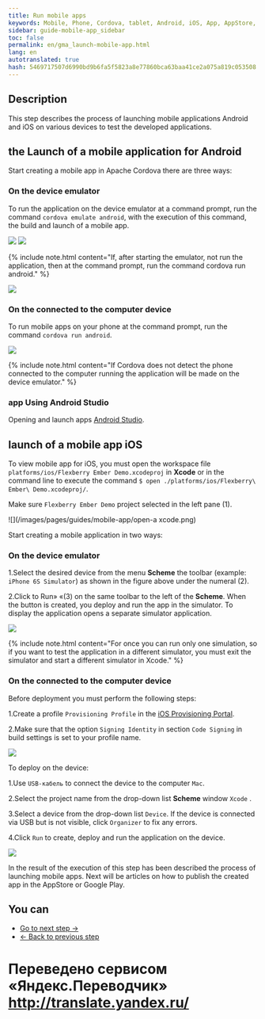 ```yaml
--- 
title: Run mobile apps 
keywords: Mobile, Phone, Cordova, tablet, Android, iOS, App, AppStore, play market 
sidebar: guide-mobile-app_sidebar 
toc: false 
permalink: en/gma_launch-mobile-app.html 
lang: en 
autotranslated: true 
hash: 5469717507d6990bd9b6fa5f5823a8e77860bca63baa41ce2a075a819c053508 
--- 
```


## Description 

This step describes the process of launching mobile applications Android and iOS on various devices to test the developed applications. 

## the Launch of a mobile application for Android 

Start creating a mobile app in Apache Cordova there are three ways: 

### On the device emulator 

To run the application on the device emulator at a command prompt, run the command `cordova emulate android`, with the execution of this command, the build and launch of a mobile app. 

![](/images/pages/guides/mobile-app/cordova-emulate-android.png) 
![](/images/pages/guides/mobile-app/cordova-emulate-android1.png) 

{% include note.html content="If, after starting the emulator, not run the application, then at the command prompt, run the command cordova run android." %} 

![](/images/pages/guides/mobile-app/cordova-run-mobile-app.png) 

### On the connected to the computer device 

To run mobile apps on your phone at the command prompt, run the command `cordova run android`. 

![](/images/pages/guides/mobile-app/cordova-run-mobile-app2.png) 

{% include note.html content="If Cordova does not detect the phone connected to the computer running the application will be made on the device emulator." %} 

### app Using Android Studio 

Opening and launch apps [Android Studio](https://cordova.apache.org/docs/en/latest/guide/platforms/android/index.html#opening-a-project-in-android-studio). 

## launch of a mobile app iOS 

To view mobile app for iOS, you must open the workspace file `platforms/ios/Flexberry Ember Demo.xcodeproj` in **Xcode** or in the command line to execute the command `$ open ./platforms/ios/Flexberry\ Ember\ Demo.xcodeproj/`. 

Make sure `Flexberry Ember Demo` project selected in the left pane (1). 

![](/images/pages/guides/mobile-app/open-a xcode.png) 

Start creating a mobile application in two ways: 

### On the device emulator 

1.Select the desired device from the menu **Scheme** the toolbar (example: `iPhone 6S Simulator`) as shown in the figure above under the numeral (2). 

2.Click to Run» «(3) on the same toolbar to the left of the **Scheme**. When the button is created, you deploy and run the app in the simulator. To display the application opens a separate simulator application. 

![](/images/pages/guides/mobile-app/open-mobeli-app.png) 

{% include note.html content="For once you can run only one simulation, so if you want to test the application in a different simulator, you must exit the simulator and start a different simulator in Xcode." %} 

### On the connected to the computer device 

Before deployment you must perform the following steps: 

1.Create a profile `Provisioning Profile` in the [iOS Provisioning Portal](https://developer.apple.com/ios/manage/overview/index.action). 

2.Make sure that the option `Signing Identity` in section `Code Signing` in build settings is set to your profile name. 

![](/images/pages/guides/mobile-app/signing-identity.png) 

To deploy on the device: 

1.Use `USB-кабель` to connect the device to the computer `Mac`. 

2.Select the project name from the drop-down list **Scheme** window `Xcode` . 

3.Select a device from the drop-down list `Device`. If the device is connected via USB but is not visible, click `Organizer` to fix any errors. 

4.Click `Run` to create, deploy and run the application on the device. 

![](/images/pages/guides/mobile-app/iphone-5s.png) 

In the result of the execution of this step has been described the process of launching mobile apps. Next will be articles on how to publish the created app in the AppStore or Google Play. 

## You can 

* [Go to next step ->](gma_publish-mobile-app.html) 
* [<- Back to previous step](gma_build-mobile-app.html) 



 # Переведено сервисом «Яндекс.Переводчик» http://translate.yandex.ru/